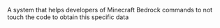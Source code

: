 A system that helps developers of Minecraft Bedrock commands to not touch the code to obtain this specific data
